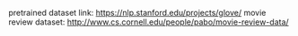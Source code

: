 pretrained dataset link: https://nlp.stanford.edu/projects/glove/
movie review dataset: http://www.cs.cornell.edu/people/pabo/movie-review-data/

